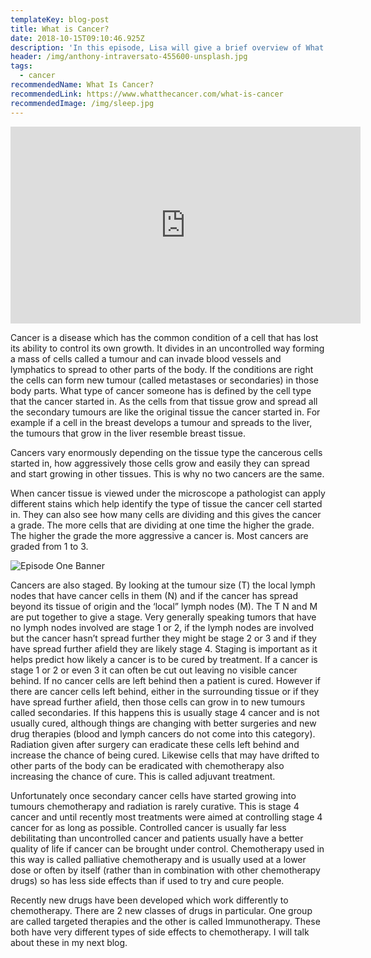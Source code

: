 ```yaml
---
templateKey: blog-post
title: What is Cancer?
date: 2018-10-15T09:10:46.925Z
description: 'In this episode, Lisa will give a brief overview of What cancer is.'
header: /img/anthony-intraversato-455600-unsplash.jpg
tags:
  - cancer
recommendedName: What Is Cancer?
recommendedLink: https://www.whatthecancer.com/what-is-cancer
recommendedImage: /img/sleep.jpg
---
```

<iframe width="560" height="315" src="https://www.youtube.com/embed/EJP7kFA3jPQ" frameborder="0" allow="accelerometer; autoplay; encrypted-media; gyroscope; picture-in-picture" allowfullscreen></iframe>

Cancer is a disease which has the common condition of a cell that has lost its ability to control its own growth. It divides in an uncontrolled way forming a mass of cells called a tumour and can invade blood vessels and lymphatics to spread to other parts of the body. If the conditions are right the cells can form new tumour (called metastases or secondaries) in those body parts. What type of cancer someone has is defined by the cell type that the cancer started in. As the cells from that tissue grow and spread all the secondary tumours are like the original tissue the cancer started in. For example if a cell in the breast develops a tumour and spreads to the liver, the tumours that grow in the liver resemble breast tissue.

Cancers vary enormously depending on the tissue type the cancerous cells started in, how aggressively those cells grow and easily they can spread and start growing in other tissues. This is why no two cancers are the same.

When cancer tissue is viewed under the microscope a pathologist can apply different stains which help identify the type of tissue the cancer cell started in. They can also see how many cells are dividing and this gives the cancer a grade. The more cells that are dividing at one time the higher the grade. The higher the grade the more aggressive a cancer is. Most cancers are graded from 1 to 3.

![Episode One Banner](/img/youtube-cover-ep-1.jpg)

Cancers are also staged. By looking at the tumour size (T) the local lymph nodes that have cancer cells in them (N) and if the cancer has spread beyond its tissue of origin and the ‘local” lymph nodes (M). The T N and M are put together to give a stage. Very generally speaking tumors that have no lymph nodes involved are stage 1 or 2, if the lymph nodes are involved but the cancer hasn’t spread further they might be stage 2 or 3 and if they have spread further afield they are likely stage 4. Staging is important as it helps predict how likely a cancer is to be cured by treatment. If a cancer is stage 1 or 2 or even 3 it can often be cut out leaving no visible cancer behind. If no cancer cells are left behind then a patient is cured. However if there are cancer cells left behind, either in the surrounding tissue or if they have spread further afield, then those cells can grow in to new tumours called secondaries. If this happens this is usually stage 4 cancer and is not usually cured, although things are changing with better surgeries and new drug therapies (blood and lymph cancers do not come into this category). Radiation given after surgery can eradicate these cells left behind and increase the chance of being cured. Likewise cells that may have drifted to other parts of the body can be eradicated with chemotherapy also increasing the chance of cure. This is called adjuvant treatment.

Unfortunately once secondary cancer cells have started growing into tumours chemotherapy and radiation is rarely curative. This is stage 4 cancer and until recently most treatments were aimed at controlling stage 4 cancer for as long as possible. Controlled cancer is usually far less debilitating than uncontrolled cancer and patients usually have a better quality of life if cancer can be brought under control. Chemotherapy used in this way is called palliative chemotherapy and is usually used at a lower dose or often by itself (rather than in combination with other chemotherapy drugs) so has less side effects than if used to try and cure people. 

Recently new drugs have been developed which work differently to chemotherapy. There are 2 new classes of drugs in particular. One group are called targeted therapies and the other is called Immunotherapy. These both have very different types of side effects to chemotherapy. I will talk about these in my next blog.
